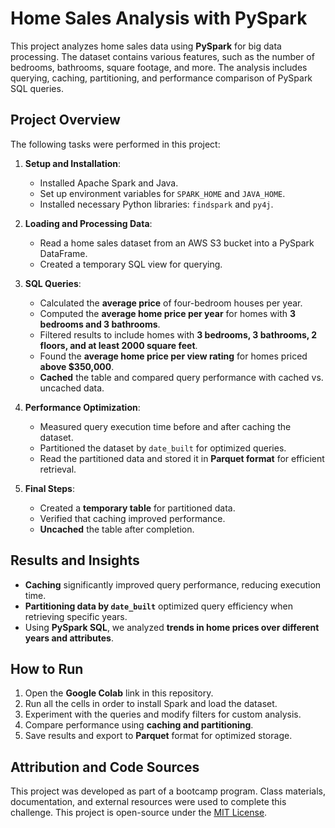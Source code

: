 # Home Sales Analysis with PySpark

This project analyzes home sales data using **PySpark** for big data processing. The dataset contains various features, such as the number of bedrooms, bathrooms, square footage, and more. The analysis includes querying, caching, partitioning, and performance comparison of PySpark SQL queries.

## Project Overview

The following tasks were performed in this project:

1. **Setup and Installation**:
   - Installed Apache Spark and Java.
   - Set up environment variables for `SPARK_HOME` and `JAVA_HOME`.
   - Installed necessary Python libraries: `findspark` and `py4j`.

2. **Loading and Processing Data**:
   - Read a home sales dataset from an AWS S3 bucket into a PySpark DataFrame.
   - Created a temporary SQL view for querying.

3. **SQL Queries**:
   - Calculated the **average price** of four-bedroom houses per year.
   - Computed the **average home price per year** for homes with **3 bedrooms and 3 bathrooms**.
   - Filtered results to include homes with **3 bedrooms, 3 bathrooms, 2 floors, and at least 2000 square feet**.
   - Found the **average home price per view rating** for homes priced **above $350,000**.
   - **Cached** the table and compared query performance with cached vs. uncached data.

4. **Performance Optimization**:
   - Measured query execution time before and after caching the dataset.
   - Partitioned the dataset by `date_built` for optimized queries.
   - Read the partitioned data and stored it in **Parquet format** for efficient retrieval.

5. **Final Steps**:
   - Created a **temporary table** for partitioned data.
   - Verified that caching improved performance.
   - **Uncached** the table after completion.
     
## Results and Insights

- **Caching** significantly improved query performance, reducing execution time.
- **Partitioning data by `date_built`** optimized query efficiency when retrieving specific years.
- Using **PySpark SQL**, we analyzed **trends in home prices over different years and attributes**.

## How to Run

1. Open the **Google Colab** link in this repository.
2. Run all the cells in order to install Spark and load the dataset.
3. Experiment with the queries and modify filters for custom analysis.
4. Compare performance using **caching and partitioning**.
5. Save results and export to **Parquet** format for optimized storage.

## Attribution and Code Sources

This project was developed as part of a bootcamp program. Class materials, documentation, and external resources were used to complete this challenge. This project is open-source under the [MIT License](https://opensource.org/licenses/MIT).
